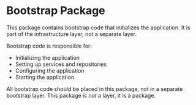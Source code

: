 # Bootstrap Package

This package contains bootstrap code that initializes the application. It is part of the infrastructure layer, not a separate layer.

Bootstrap code is responsible for:
- Initializing the application
- Setting up services and repositories
- Configuring the application
- Starting the application

All bootstrap code should be placed in this package, not in a separate bootstrap layer. This package is *not* a layer, it is a package.